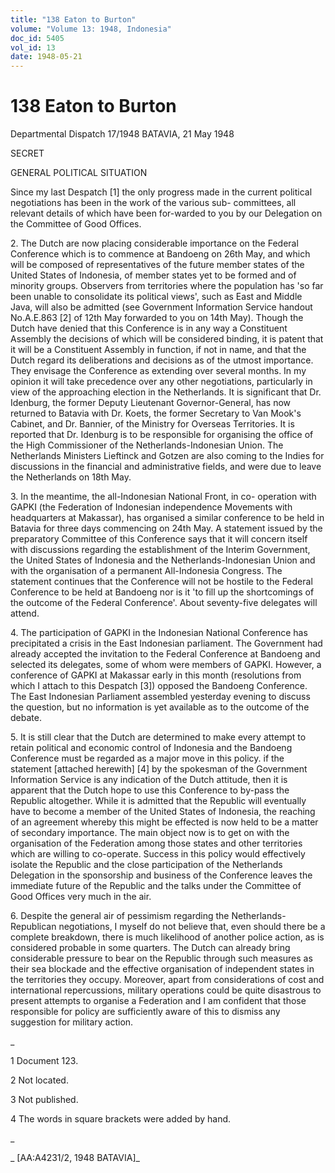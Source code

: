 ```yaml
---
title: "138 Eaton to Burton"
volume: "Volume 13: 1948, Indonesia"
doc_id: 5405
vol_id: 13
date: 1948-05-21
---
```


# 138 Eaton to Burton

Departmental Dispatch 17/1948 BATAVIA, 21 May 1948

SECRET

GENERAL POLITICAL SITUATION

Since my last Despatch [1] the only progress made in the current political negotiations has been in the work of the various sub- committees, all relevant details of which have been for-warded to you by our Delegation on the Committee of Good Offices.

2\. The Dutch are now placing considerable importance on the Federal Conference which is to commence at Bandoeng on 26th May, and which will be composed of representatives of the future member states of the United States of Indonesia, of member states yet to be formed and of minority groups. Observers from territories where the population has 'so far been unable to consolidate its political views', such as East and Middle Java, will also be admitted (see Government Information Service handout No.A.E.863 [2] of 12th May forwarded to you on 14th May). Though the Dutch have denied that this Conference is in any way a Constituent Assembly the decisions of which will be considered binding, it is patent that it will be a Constituent Assembly in function, if not in name, and that the Dutch regard its deliberations and decisions as of the utmost importance. They envisage the Conference as extending over several months. In my opinion it will take precedence over any other negotiations, particularly in view of the approaching election in the Netherlands. It is significant that Dr. Idenburg, the former Deputy Lieutenant Governor-General, has now returned to Batavia with Dr. Koets, the former Secretary to Van Mook's Cabinet, and Dr. Bannier, of the Ministry for Overseas Territories. It is reported that Dr. Idenburg is to be responsible for organising the office of the High Commissioner of the Netherlands-Indonesian Union. The Netherlands Ministers Lieftinck and Gotzen are also coming to the Indies for discussions in the financial and administrative fields, and were due to leave the Netherlands on 18th May.

3\. In the meantime, the all-Indonesian National Front, in co- operation with GAPKI (the Federation of Indonesian independence Movements with headquarters at Makassar), has organised a similar conference to be held in Batavia for three days commencing on 24th May. A statement issued by the preparatory Committee of this Conference says that it will concern itself with discussions regarding the establishment of the Interim Government, the United States of Indonesia and the Netherlands-Indonesian Union and with the organisation of a permanent All-Indonesia Congress. The statement continues that the Conference will not be hostile to the Federal Conference to be held at Bandoeng nor is it 'to fill up the shortcomings of the outcome of the Federal Conference'. About seventy-five delegates will attend.

4\. The participation of GAPKI in the Indonesian National Conference has precipitated a crisis in the East Indonesian parliament. The Government had already accepted the invitation to the Federal Conference at Bandoeng and selected its delegates, some of whom were members of GAPKI. However, a conference of GAPKI at Makassar early in this month (resolutions from which I attach to this Despatch [3]) opposed the Bandoeng Conference. The East Indonesian Parliament assembled yesterday evening to discuss the question, but no information is yet available as to the outcome of the debate.

5\. It is still clear that the Dutch are determined to make every attempt to retain political and economic control of Indonesia and the Bandoeng Conference must be regarded as a major move in this policy. if the statement [attached herewith] [4] by the spokesman of the Government Information Service is any indication of the Dutch attitude, then it is apparent that the Dutch hope to use this Conference to by-pass the Republic altogether. While it is admitted that the Republic will eventually have to become a member of the United States of Indonesia, the reaching of an agreement whereby this might be effected is now held to be a matter of secondary importance. The main object now is to get on with the organisation of the Federation among those states and other territories which are willing to co-operate. Success in this policy would effectively isolate the Republic and the close participation of the Netherlands Delegation in the sponsorship and business of the Conference leaves the immediate future of the Republic and the talks under the Committee of Good Offices very much in the air.

6\. Despite the general air of pessimism regarding the Netherlands- Republican negotiations, I myself do not believe that, even should there be a complete breakdown, there is much likelihood of another police action, as is considered probable in some quarters. The Dutch can already bring considerable pressure to bear on the Republic through such measures as their sea blockade and the effective organisation of independent states in the territories they occupy. Moreover, apart from considerations of cost and international repercussions, military operations could be quite disastrous to present attempts to organise a Federation and I am confident that those responsible for policy are sufficiently aware of this to dismiss any suggestion for military action.

_

1 Document 123.

2 Not located.

3 Not published.

4 The words in square brackets were added by hand.

_

_ [AA:A4231/2, 1948 BATAVIA]_
